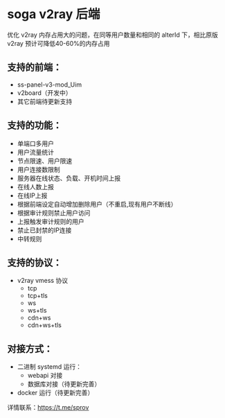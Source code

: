 # soga v2ray 后端
优化 v2ray 内存占用大的问题，在同等用户数量和相同的 alterId 下，相比原版 v2ray 预计可降低40-60%的内存占用

## 支持的前端：
 - ss-panel-v3-mod_Uim
 - v2board（开发中）
 - 其它前端待更新支持

## 支持的功能：
 - 单端口多用户
 - 用户流量统计
 - 节点限速、用户限速
 - 用户连接数限制
 - 服务器在线状态、负载、开机时间上报
 - 在线人数上报
 - 在线IP上报
 - 根据前端设定自动增加删除用户（不重启,现有用户不断线）
 - 根据审计规则禁止用户访问
 - 上报触发审计规则的用户
 - 禁止已封禁的IP连接
 - 中转规则

## 支持的协议：
 - v2ray vmess 协议
   - tcp
   - tcp+tls
   - ws
   - ws+tls
   - cdn+ws
   - cdn+ws+tls

## 对接方式：
 - 二进制 systemd 运行：
   - webapi 对接
   - 数据库对接（待更新完善）
 - docker 运行（待更新完善）

详情联系：https://t.me/sprov
